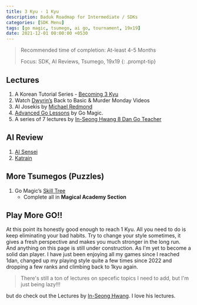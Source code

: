 ```yaml
---
title: 3 Kyu - 1 Kyu
description: Baduk Roadmap for Intermediate / SDKs
categories: [SDK Menu]
tags: [go magic, tsumego, ai go, tournament, 19x19]
date: 2021-12-01 00:00:00 +0530
---
```


> Recommended time of completion: At-least 4-5 Months
>
> Focus: SDK, AI Reviews, Tsumego, 19x19
{: .prompt-tip}

## Lectures

1. A Korean Tutorial Series - <a href="https://youtube.com/playlist?list=PLO5jVlKbZT23QUc95Wnk_D-6P9XmOUTOS&si=huHq9qbGn96HdAKq" target="_blank">Becoming 3 Kyu</a>
2. Watch <a href="https://www.youtube.com/@dwyrin" target="_blank">Dwyrin’s</a> Back to Basic & Murder Monday Videos
3. AI Josekis by <a href="https://www.youtube.com/playlist?list=PLW5_cMTm0wvZU5pQhmQFwXh-ojU1mQIg3" target="_blank">Michael Redmond</a>
4. <a href="https://youtube.com/playlist?list=PL4DLlaT_bvDFXoD49tt3o4T_CaoSum4Zy&si=LzpUxugXKORQZjYq" target="_blank">Advanced Go Lessons</a> by Go Magic.
5. A series of 7 lectures by <a href="https://youtube.com/playlist?list=PLei3aTwwO99ZA9WCPmt8jZNxhy4wf00dt&si=Oi65yTzD8E7A9ox5" target="_blank">In-Seong Hwang 8 Dan Go Teacher</a>

## AI Review

1. <a href="https://ai-sensei.com/" target="_blank">AI Sensei</a>
2. <a href="https://github.com/sanderland/katrain/releases" target="_blank">Katrain</a>

## More Tsumegos (Puzzles)

1. Go Magic’s <a href="https://gomagic.org/go-problems/" target="_blank">Skill Tree</a> 
   - Complete all  in **Magical Academy Section**

## Play More GO!!

At this point its honestly good enough to reach 1 Kyu. All you need to do is keep eliminating your bad habits. Try to change your style sometimes, it gives a fresh perspective and makes you much stronger in the long run. <br>
And anything on this page is still under construction. 
As I'm yet to become a solid dan player. I have just been enjoying all my games since I reached 1dan, changed up my playing style quite a few times since 2022 and dropping a few ranks and climbing back to 1kyu again. <br>

> There's still a ton of lectures on specefic topics I need to add, but I'm just being lazy!!!

but do check out the Lectures by <a href="https://www.youtube.com/results?search_query=in+seong+hwang+go+lectures" target="_blank">In-Seong Hwang</a>. I love his lectures.
